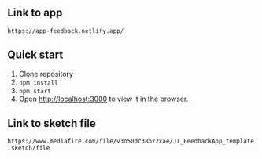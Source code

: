 ## Link to app

`https://app-feedback.netlify.app/`

## Quick start
1. Clone repository
2. `npm install`
3. `npm start`
4. Open [http://localhost:3000](http://localhost:3000) to view it in the browser.

## Link to sketch file

`https://www.mediafire.com/file/v3o50dc38b72xae/JT_FeedbackApp_template.sketch/file`
